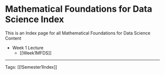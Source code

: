 # Mathematical Foundations for Data Science Index

This is an Index page for all Mathematical Foundations for Data Science Content

- Week 1 Lecture
	- [[Week1MFDS]]

---
Tags: [[!Semester1Index]]